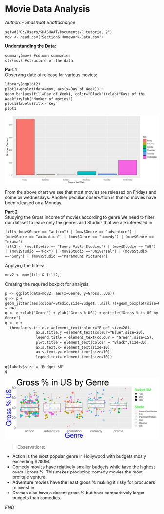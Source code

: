# Movie Data Analysis

*Authors* - *Shashwat Bhattacharjee*

```{r setup, echo=FALSE, message=FALSE}
setwd("C:/Users/SHASHWAT/Documents/R tutorial 2")
mov <- read.csv("Section6-Homework-Data.csv")
```
**Understanding the Data:**
```{r}
summary(mov) #column summaries
str(mov) #structure of the data
```

**Part 1**  
Observing date of release for various movies:
```{r fig.cap="Figure 1: This is a plot showing the number of movies released on various days of the week"}
library(ggplot2)
plot1<-ggplot(data=mov, aes(x=Day.of.Week)) + geom_bar(aes(fill=Day.of.Week), color="Black")+xlab("Days of the Week")+ylab("Number of movies")
plot1$labels$fill<-"Key"
plot1
```
![Plot](Rplot1.jpeg)

From the above chart we see that most movies are released on Fridays and some on wednesdays. Another peculiar observation is that no movies have been released on a Monday.  

**Part 2**  
Studying the Gross income of movies according to genre
We need to filter our dataset to leave only the genres and Studios that we are interested in.
```{r}
filt<-(mov$Genre == "action") | (mov$Genre == "adventure") | (mov$Genre == "animation") | (mov$Genre == "comedy") | (mov$Genre == "drama")
filt2 <- (mov$Studio == "Buena Vista Studios") | (mov$Studio == "WB") | (mov$Studio =="Fox") | (mov$Studio =="Universal") | (mov$Studio =="Sony") | (mov$Studio =="Paramount Pictures")
```
Applying the filters:
```{r}
mov2 <- mov[filt & filt2,]
```
Creating the required boxplot for analysis:
```{r fig.cap="Figure 2:This is a boxplot to represent the gross incomes of various movies in accordance to their genre."}
p <- ggplot(data=mov2, aes(x=Genre, y=Gross...US))
q <- p + geom_jitter(aes(colour=Studio,size=Budget...mill.))+geom_boxplot(size=0.5,alpha=0.7,outlier.colour = NA) 
q <- q +xlab("Genre") + ylab("Gross % US") + ggtitle("Gross % in US by Genre")
q <- q + 
  theme(axis.title.x =element_text(colour="Blue",size=20),
              axis.title.y =element_text(colour="Blue",size=20),
              legend.title = element_text(colour = "Green",size=15),
              plot.title = element_text(colour = "Black",size=30),
              axis.text.x= element_text(size=10),
              axis.text.y= element_text(size=10),  
              legend.text= element_text(size=10))
            
q$labels$size = "Budget $M"
q

```
![Plot](Rplot2.jpeg)
> Observations:  
* Action is the most popular genre in Hollywood with budgets mosty exceeding $200M.    
* Comedy movies have relatively smaller budgets while have the highest overall gross %. This makes producing comedy movies the most profitale venture.  
* Adventure movies have the least gross % making it risky for producers to invest in.  
* Dramas also have a decent gross % but have comparitively larger budgets than comedies.  

*END*
